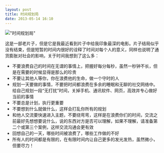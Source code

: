 ```yaml
---
layout: post
title: 时间规划局  
date: 2013-05-14 16:10
---
```


!["时间规划局"](http://ww1.sinaimg.cn/mw690/62772de6gw1dtovlc88eej.jpg)  

这是一部老片子，但是它是我最近看到片子中给我印象最深的电影。片子结局似乎没有结束，但是短暂的时间内很好的诠释了时间对每个人的意义，同样也说明了通货膨胀对社会的影响，关于时间我想到了这么多：  
* 不要浪费自己的时间在无谓的事情上，把握好每分每秒，虽然一秒钟不长，但是在需要的时候显得是那么的珍贵  
* 不要让其他人等你，你在浪费他的生命，做一个守时的人  
* 规划一天要做的事情，不要把时间都浪费在多余的睡眠和无聊的社交网络中。给自己规划一段“无打扰”时间，关掉手机、通讯软件、网页，高效并专心做好当前的事情  
* 不要总是计划，执行更重要  
* 不要想到什么就做什么，这样会打乱你所有的规划  
* 和他人交流要快速进入主题，不要绕弯弯，这样是在浪费你们的时间，交流之前最好先想想要说什么，说的东西对方是否可以理解，如果不理解，请准备第二个或第三个案例，这样交流沟通会更有效  
* 回想自己的一天，哪些时间被浪费了，哪些工作做的不好  
* 所有人的时间都是有限的，在有限时间内让自己更多的发光发热，虽然微小，但要尽力！
